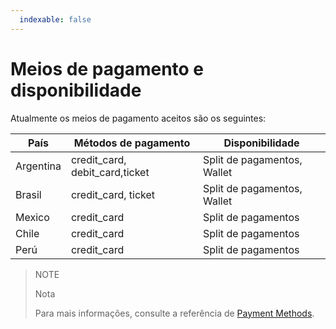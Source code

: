 ```yaml
---
  indexable: false
---
```


# Meios de pagamento e disponibilidade

Atualmente os meios de pagamento aceitos são os seguintes:

| País | Métodos de pagamento | Disponibilidade |
| --- | --- | --- |
| Argentina| credit_card, debit_card,ticket | Split de pagamentos, Wallet |
| Brasil | credit_card, ticket | Split de pagamentos, Wallet |
| Mexico | credit_card | Split de pagamentos |
| Chile | credit_card | Split de pagamentos |
| Perú | credit_card | Split de pagamentos |

> NOTE
>
> Nota
>
> Para mais informações, consulte a referência de [Payment Methods](https://www.mercadopago.com.br/developers/pt/reference/payment_methods/_payment_methods/get).
